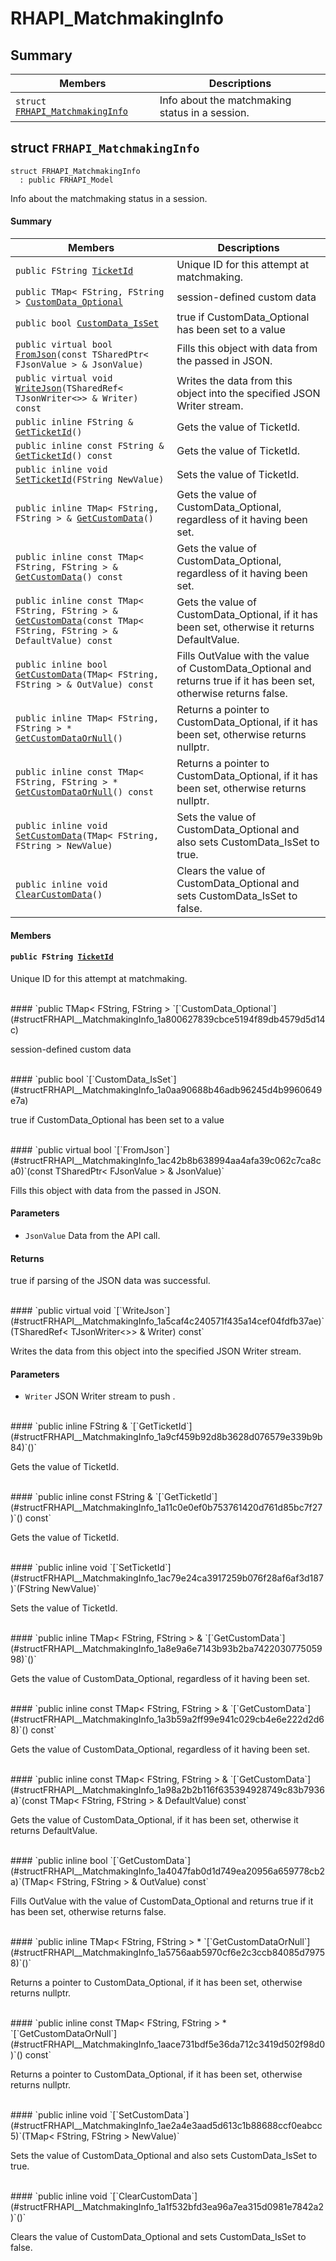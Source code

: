 # RHAPI_MatchmakingInfo <a id="group__RHAPI__MatchmakingInfo"></a>

## Summary

 Members                        | Descriptions                                
--------------------------------|---------------------------------------------
`struct `[`FRHAPI_MatchmakingInfo`](#structFRHAPI__MatchmakingInfo) | Info about the matchmaking status in a session.

## struct `FRHAPI_MatchmakingInfo` <a id="structFRHAPI__MatchmakingInfo"></a>

```
struct FRHAPI_MatchmakingInfo
  : public FRHAPI_Model
```

Info about the matchmaking status in a session.

#### Summary

 Members                        | Descriptions                                
--------------------------------|---------------------------------------------
`public FString `[`TicketId`](#structFRHAPI__MatchmakingInfo_1a18cee065a4d780d93d1cd2a9bfde1886) | Unique ID for this attempt at matchmaking.
`public TMap< FString, FString > `[`CustomData_Optional`](#structFRHAPI__MatchmakingInfo_1a800627839cbce5194f89db4579d5d14c) | session-defined custom data
`public bool `[`CustomData_IsSet`](#structFRHAPI__MatchmakingInfo_1a0aa90688b46adb96245d4b9960649e7a) | true if CustomData_Optional has been set to a value
`public virtual bool `[`FromJson`](#structFRHAPI__MatchmakingInfo_1ac42b8b638994aa4afa39c062c7ca8ca0)`(const TSharedPtr< FJsonValue > & JsonValue)` | Fills this object with data from the passed in JSON.
`public virtual void `[`WriteJson`](#structFRHAPI__MatchmakingInfo_1a5caf4c240571f435a14cef04fdfb37ae)`(TSharedRef< TJsonWriter<>> & Writer) const` | Writes the data from this object into the specified JSON Writer stream.
`public inline FString & `[`GetTicketId`](#structFRHAPI__MatchmakingInfo_1a9cf459b92d8b3628d076579e339b9b84)`()` | Gets the value of TicketId.
`public inline const FString & `[`GetTicketId`](#structFRHAPI__MatchmakingInfo_1a11c0e0ef0b753761420d761d85bc7f27)`() const` | Gets the value of TicketId.
`public inline void `[`SetTicketId`](#structFRHAPI__MatchmakingInfo_1ac79e24ca3917259b076f28af6af3d187)`(FString NewValue)` | Sets the value of TicketId.
`public inline TMap< FString, FString > & `[`GetCustomData`](#structFRHAPI__MatchmakingInfo_1a8e9a6e7143b93b2ba742203077505998)`()` | Gets the value of CustomData_Optional, regardless of it having been set.
`public inline const TMap< FString, FString > & `[`GetCustomData`](#structFRHAPI__MatchmakingInfo_1a3b59a2ff99e941c029cb4e6e222d2d68)`() const` | Gets the value of CustomData_Optional, regardless of it having been set.
`public inline const TMap< FString, FString > & `[`GetCustomData`](#structFRHAPI__MatchmakingInfo_1a98a2b2b116f635394928749c83b7936a)`(const TMap< FString, FString > & DefaultValue) const` | Gets the value of CustomData_Optional, if it has been set, otherwise it returns DefaultValue.
`public inline bool `[`GetCustomData`](#structFRHAPI__MatchmakingInfo_1a4047fab0d1d749ea20956a659778cb2a)`(TMap< FString, FString > & OutValue) const` | Fills OutValue with the value of CustomData_Optional and returns true if it has been set, otherwise returns false.
`public inline TMap< FString, FString > * `[`GetCustomDataOrNull`](#structFRHAPI__MatchmakingInfo_1a5756aab5970cf6e2c3ccb84085d79758)`()` | Returns a pointer to CustomData_Optional, if it has been set, otherwise returns nullptr.
`public inline const TMap< FString, FString > * `[`GetCustomDataOrNull`](#structFRHAPI__MatchmakingInfo_1aace731bdf5e36da712c3419d502f98d0)`() const` | Returns a pointer to CustomData_Optional, if it has been set, otherwise returns nullptr.
`public inline void `[`SetCustomData`](#structFRHAPI__MatchmakingInfo_1ae2a4e3aad5d613c1b88688ccf0eabcc5)`(TMap< FString, FString > NewValue)` | Sets the value of CustomData_Optional and also sets CustomData_IsSet to true.
`public inline void `[`ClearCustomData`](#structFRHAPI__MatchmakingInfo_1a1f532bfd3ea96a7ea315d0981e7842a2)`()` | Clears the value of CustomData_Optional and sets CustomData_IsSet to false.

#### Members

#### `public FString `[`TicketId`](#structFRHAPI__MatchmakingInfo_1a18cee065a4d780d93d1cd2a9bfde1886) <a id="structFRHAPI__MatchmakingInfo_1a18cee065a4d780d93d1cd2a9bfde1886"></a>

Unique ID for this attempt at matchmaking.

<br>
#### `public TMap< FString, FString > `[`CustomData_Optional`](#structFRHAPI__MatchmakingInfo_1a800627839cbce5194f89db4579d5d14c) <a id="structFRHAPI__MatchmakingInfo_1a800627839cbce5194f89db4579d5d14c"></a>

session-defined custom data

<br>
#### `public bool `[`CustomData_IsSet`](#structFRHAPI__MatchmakingInfo_1a0aa90688b46adb96245d4b9960649e7a) <a id="structFRHAPI__MatchmakingInfo_1a0aa90688b46adb96245d4b9960649e7a"></a>

true if CustomData_Optional has been set to a value

<br>
#### `public virtual bool `[`FromJson`](#structFRHAPI__MatchmakingInfo_1ac42b8b638994aa4afa39c062c7ca8ca0)`(const TSharedPtr< FJsonValue > & JsonValue)` <a id="structFRHAPI__MatchmakingInfo_1ac42b8b638994aa4afa39c062c7ca8ca0"></a>

Fills this object with data from the passed in JSON.

#### Parameters
* `JsonValue` Data from the API call.

#### Returns
true if parsing of the JSON data was successful.

<br>
#### `public virtual void `[`WriteJson`](#structFRHAPI__MatchmakingInfo_1a5caf4c240571f435a14cef04fdfb37ae)`(TSharedRef< TJsonWriter<>> & Writer) const` <a id="structFRHAPI__MatchmakingInfo_1a5caf4c240571f435a14cef04fdfb37ae"></a>

Writes the data from this object into the specified JSON Writer stream.

#### Parameters
* `Writer` JSON Writer stream to push .

<br>
#### `public inline FString & `[`GetTicketId`](#structFRHAPI__MatchmakingInfo_1a9cf459b92d8b3628d076579e339b9b84)`()` <a id="structFRHAPI__MatchmakingInfo_1a9cf459b92d8b3628d076579e339b9b84"></a>

Gets the value of TicketId.

<br>
#### `public inline const FString & `[`GetTicketId`](#structFRHAPI__MatchmakingInfo_1a11c0e0ef0b753761420d761d85bc7f27)`() const` <a id="structFRHAPI__MatchmakingInfo_1a11c0e0ef0b753761420d761d85bc7f27"></a>

Gets the value of TicketId.

<br>
#### `public inline void `[`SetTicketId`](#structFRHAPI__MatchmakingInfo_1ac79e24ca3917259b076f28af6af3d187)`(FString NewValue)` <a id="structFRHAPI__MatchmakingInfo_1ac79e24ca3917259b076f28af6af3d187"></a>

Sets the value of TicketId.

<br>
#### `public inline TMap< FString, FString > & `[`GetCustomData`](#structFRHAPI__MatchmakingInfo_1a8e9a6e7143b93b2ba742203077505998)`()` <a id="structFRHAPI__MatchmakingInfo_1a8e9a6e7143b93b2ba742203077505998"></a>

Gets the value of CustomData_Optional, regardless of it having been set.

<br>
#### `public inline const TMap< FString, FString > & `[`GetCustomData`](#structFRHAPI__MatchmakingInfo_1a3b59a2ff99e941c029cb4e6e222d2d68)`() const` <a id="structFRHAPI__MatchmakingInfo_1a3b59a2ff99e941c029cb4e6e222d2d68"></a>

Gets the value of CustomData_Optional, regardless of it having been set.

<br>
#### `public inline const TMap< FString, FString > & `[`GetCustomData`](#structFRHAPI__MatchmakingInfo_1a98a2b2b116f635394928749c83b7936a)`(const TMap< FString, FString > & DefaultValue) const` <a id="structFRHAPI__MatchmakingInfo_1a98a2b2b116f635394928749c83b7936a"></a>

Gets the value of CustomData_Optional, if it has been set, otherwise it returns DefaultValue.

<br>
#### `public inline bool `[`GetCustomData`](#structFRHAPI__MatchmakingInfo_1a4047fab0d1d749ea20956a659778cb2a)`(TMap< FString, FString > & OutValue) const` <a id="structFRHAPI__MatchmakingInfo_1a4047fab0d1d749ea20956a659778cb2a"></a>

Fills OutValue with the value of CustomData_Optional and returns true if it has been set, otherwise returns false.

<br>
#### `public inline TMap< FString, FString > * `[`GetCustomDataOrNull`](#structFRHAPI__MatchmakingInfo_1a5756aab5970cf6e2c3ccb84085d79758)`()` <a id="structFRHAPI__MatchmakingInfo_1a5756aab5970cf6e2c3ccb84085d79758"></a>

Returns a pointer to CustomData_Optional, if it has been set, otherwise returns nullptr.

<br>
#### `public inline const TMap< FString, FString > * `[`GetCustomDataOrNull`](#structFRHAPI__MatchmakingInfo_1aace731bdf5e36da712c3419d502f98d0)`() const` <a id="structFRHAPI__MatchmakingInfo_1aace731bdf5e36da712c3419d502f98d0"></a>

Returns a pointer to CustomData_Optional, if it has been set, otherwise returns nullptr.

<br>
#### `public inline void `[`SetCustomData`](#structFRHAPI__MatchmakingInfo_1ae2a4e3aad5d613c1b88688ccf0eabcc5)`(TMap< FString, FString > NewValue)` <a id="structFRHAPI__MatchmakingInfo_1ae2a4e3aad5d613c1b88688ccf0eabcc5"></a>

Sets the value of CustomData_Optional and also sets CustomData_IsSet to true.

<br>
#### `public inline void `[`ClearCustomData`](#structFRHAPI__MatchmakingInfo_1a1f532bfd3ea96a7ea315d0981e7842a2)`()` <a id="structFRHAPI__MatchmakingInfo_1a1f532bfd3ea96a7ea315d0981e7842a2"></a>

Clears the value of CustomData_Optional and sets CustomData_IsSet to false.

<br>

